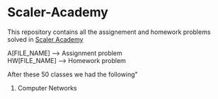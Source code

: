 # Scaler-Academy

This repository contains all the assignement and homework problems solved in [Scaler Academy](https://www.scaler.com/) <br />

A[FILE_NAME] --> Assignment problem <br />
HW[FILE_NAME] --> Homework problem


After these 50 classes we had the following"

1) Computer Networks
